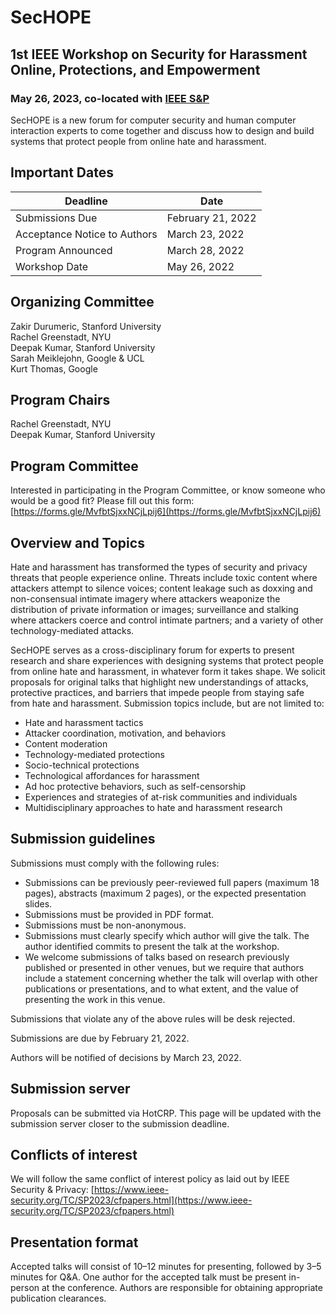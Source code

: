 # SecHOPE
## 1st IEEE Workshop on Security for Harassment Online, Protections, and Empowerment
### May 26, 2023, co-located with [IEEE S&P](https://www.ieee-security.org/TC/SP2023/)


SecHOPE is a new forum for computer security and human computer interaction experts to come together and discuss how to design and build systems that protect people from online hate and harassment.

## Important Dates

| Deadline | Date |
| -------- | ---- |
| Submissions Due | February 21, 2022 |
| Acceptance Notice to Authors | March 23, 2022 |
| Program Announced | March 28, 2022 |
| Workshop Date | May 26, 2022 |

## Organizing Committee
Zakir Durumeric, Stanford University  
Rachel Greenstadt, NYU  
Deepak Kumar, Stanford University  
Sarah Meiklejohn, Google & UCL  
Kurt Thomas, Google  

## Program Chairs
Rachel Greenstadt, NYU  
Deepak Kumar, Stanford University  

## Program Committee
Interested in participating in the Program Committee, or know someone who would be a good fit? Please fill out this form: [https://forms.gle/MvfbtSjxxNCjLpij6](https://forms.gle/MvfbtSjxxNCjLpij6)


## Overview and Topics
Hate and harassment has transformed the types of security and privacy threats that people experience online. Threats include toxic content where attackers attempt to silence voices; content leakage such as doxxing and non-consensual intimate imagery where attackers weaponize the distribution of private information or images; surveillance and stalking where attackers coerce and control intimate partners; and a variety of other technology-mediated attacks.

SecHOPE serves as a cross-disciplinary forum for experts to present research and share experiences with designing systems that protect people from online hate and harassment, in whatever form it takes shape. We solicit proposals for original talks that highlight new understandings of attacks, protective practices, and barriers that impede people from staying safe from hate and harassment. Submission topics include, but are not limited to:

* Hate and harassment tactics
* Attacker coordination, motivation, and behaviors
* Content moderation
* Technology-mediated protections
* Socio-technical protections
* Technological affordances for harassment
* Ad hoc protective behaviors, such as self-censorship
* Experiences and strategies of at-risk communities and individuals
* Multidisciplinary approaches to hate and harassment research


## Submission guidelines
Submissions must comply with the following rules:
* Submissions can be previously peer-reviewed full papers (maximum 18 pages), abstracts (maximum 2 pages), or the expected presentation slides.
* Submissions must be provided in PDF format.
* Submissions must be non-anonymous.
* Submissions must clearly specify which author will give the talk. The author identified commits to present the talk at the workshop.
* We welcome submissions of talks based on research previously published or presented in other venues, but we require that authors include a statement concerning whether the talk will overlap with other publications or presentations, and to what extent, and the value of presenting the work in this venue. 

Submissions that violate any of the above rules will be desk rejected.

Submissions are due by February 21, 2022.

Authors will be notified of decisions by March 23, 2022.
## Submission server
Proposals can be submitted via HotCRP. This page will be updated with the submission server closer to the submission deadline.



## Conflicts of interest
We will follow the same conflict of interest policy as laid out by IEEE Security & Privacy: [https://www.ieee-security.org/TC/SP2023/cfpapers.html](https://www.ieee-security.org/TC/SP2023/cfpapers.html)


## Presentation format
Accepted talks will consist of 10–12 minutes for presenting, followed by 3–5 minutes for Q&A. One author for the accepted talk must be present in-person at the conference. Authors are responsible for obtaining appropriate publication clearances.
